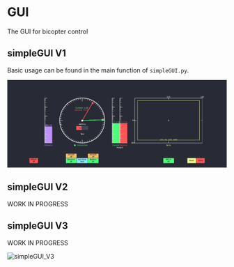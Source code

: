# GUI
The GUI for bicopter control
## simpleGUI V1

Basic usage can be found in the main function of `simpleGUI.py`. 

![simpleGUI_V1](/Figures/simpleGUI_V1.png)

## simpleGUI V2
WORK IN PROGRESS

## simpleGUI V3
WORK IN PROGRESS

![simpleGUI_V3](/GUI/Figures/simpleGUI_V3.png)
